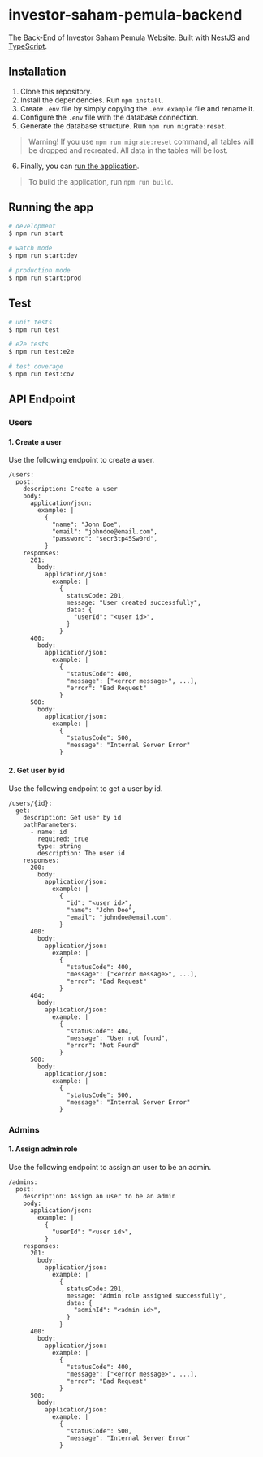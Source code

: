 # investor-saham-pemula-backend

The Back-End of Investor Saham Pemula Website. Built with [NestJS](https://nestjs.com) and [TypeScript](https://www.typescriptlang.org).

## Installation

1. Clone this repository.
2. Install the dependencies. Run `npm install`.
3. Create `.env` file by simply copying the `.env.example` file and rename it.
4. Configure the `.env` file with the database connection.
5. Generate the database structure. Run `npm run migrate:reset`.

> Warning! If you use `npm run migrate:reset` command, all tables will be dropped and recreated. All data in the tables will be lost.

6. Finally, you can [run the application](#running-the-app).

> To build the application, run `npm run build`.

## Running the app

```bash
# development
$ npm run start

# watch mode
$ npm run start:dev

# production mode
$ npm run start:prod
```

## Test

```bash
# unit tests
$ npm run test

# e2e tests
$ npm run test:e2e

# test coverage
$ npm run test:cov
```

## API Endpoint

### Users

#### 1. Create a user

Use the following endpoint to create a user.

```raml
/users:
  post:
    description: Create a user
    body:
      application/json:
        example: |
          {
            "name": "John Doe",
            "email": "johndoe@email.com",
            "password": "secr3tp45Sw0rd",
          }
    responses:
      201:
        body:
          application/json:
            example: |
              {
                statusCode: 201,
                message: "User created successfully",
                data: {
                  "userId": "<user id>",
                }
              }
      400:
        body:
          application/json:
            example: |
              {
                "statusCode": 400,
                "message": ["<error message>", ...],
                "error": "Bad Request"
              }
      500:
        body:
          application/json:
            example: |
              {
                "statusCode": 500,
                "message": "Internal Server Error"
              }
```

#### 2. Get user by id

Use the following endpoint to get a user by id.

```raml
/users/{id}:
  get:
    description: Get user by id
    pathParameters:
      - name: id
        required: true
        type: string
        description: The user id
    responses:
      200:
        body:
          application/json:
            example: |
              {
                "id": "<user id>",
                "name": "John Doe",
                "email": "johndoe@email.com",
              }
      400:
        body:
          application/json:
            example: |
              {
                "statusCode": 400,
                "message": ["<error message>", ...],
                "error": "Bad Request"
              }
      404:
        body:
          application/json:
            example: |
              {
                "statusCode": 404,
                "message": "User not found",
                "error": "Not Found"
              }
      500:
        body:
          application/json:
            example: |
              {
                "statusCode": 500,
                "message": "Internal Server Error"
              }
```

### Admins

#### 1. Assign admin role

Use the following endpoint to assign an user to be an admin.

```raml
/admins:
  post:
    description: Assign an user to be an admin
    body:
      application/json:
        example: |
          {
            "userId": "<user id>",
          }
    responses:
      201:
        body:
          application/json:
            example: |
              {
                statusCode: 201,
                message: "Admin role assigned successfully",
                data: {
                  "adminId": "<admin id>",
                }
              }
      400:
        body:
          application/json:
            example: |
              {
                "statusCode": 400,
                "message": ["<error message>", ...],
                "error": "Bad Request"
              }
      500:
        body:
          application/json:
            example: |
              {
                "statusCode": 500,
                "message": "Internal Server Error"
              }
```
